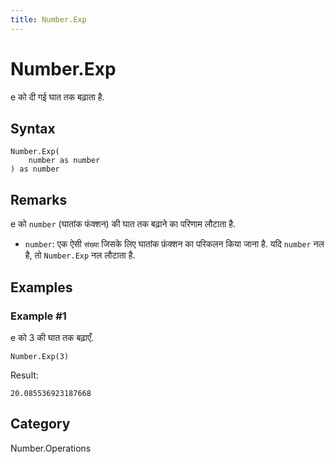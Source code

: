 ```yaml
---
title: Number.Exp
---
```


# Number.Exp


e को दी गई घात तक बढ़ाता है.


## Syntax

```powerquery
Number.Exp(
    number as number
) as number
```


## Remarks

e को <code>number</code> (घातांक फंक्शन) की घात तक बढ़ाने का परिणाम लौटाता है.      <ul>        <li><code>number</code>: एक ऐसी <code>संख्या</code> जिसके लिए घातांक फ़ंक्शन का परिकलन किया जाना है. यदि <code>number</code> नल है, तो <code>Number.Exp</code> नल लौटाता है. </li>      </ul>


## Examples

### Example #1 
e को 3 की घात तक बढ़ाएँ.
```powerquery
Number.Exp(3)
```

Result: 
```powerquery
20.085536923187668
```




## Category
Number.Operations
